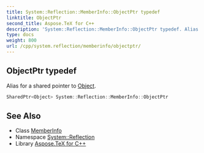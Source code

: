 ```yaml
---
title: System::Reflection::MemberInfo::ObjectPtr typedef
linktitle: ObjectPtr
second_title: Aspose.TeX for C++
description: 'System::Reflection::MemberInfo::ObjectPtr typedef. Alias for a shared pointer to Object in C++.'
type: docs
weight: 800
url: /cpp/system.reflection/memberinfo/objectptr/
---
```

## ObjectPtr typedef


Alias for a shared pointer to [Object](../../../system/object/).

```cpp
SharedPtr<Object> System::Reflection::MemberInfo::ObjectPtr
```

## See Also

* Class [MemberInfo](../)
* Namespace [System::Reflection](../../)
* Library [Aspose.TeX for C++](../../../)
